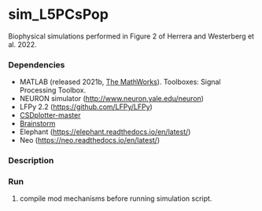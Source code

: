 # sim_L5PCsPop #
 Biophysical simulations performed in Figure 2 of Herrera and Westerberg et al. 2022.
 
### Dependencies
- MATLAB (released 2021b, [The MathWorks](https://www.mathworks.com/?s_tid=gn_logo)). Toolboxes: Signal Processing Toolbox.
- NEURON simulator (http://www.neuron.yale.edu/neuron)
- LFPy 2.2 (https://github.com/LFPy/LFPy)
- [CSDplotter-master](https://github.com/espenhgn/CSDplotter)
- [Brainstorm](https://neuroimage.usc.edu/brainstorm/Introduction)
- Elephant (https://elephant.readthedocs.io/en/latest/)
- Neo (https://neo.readthedocs.io/en/latest/)

### Description

### Run
1. compile mod mechanisms before running simulation script. 

